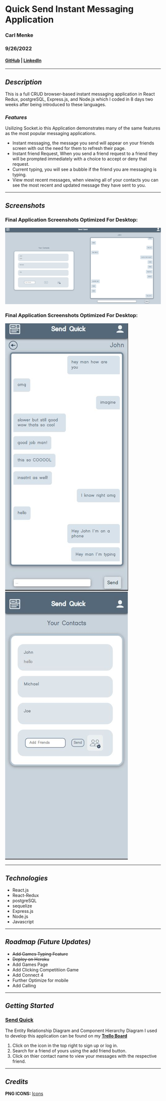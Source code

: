 # **Quick Send Instant Messaging Application**

### Carl Menke

### 9/26/2022

#### [GitHub](https://github.com/carlmenke) | [LinkedIn](https://www.linkedin.com/in/carl-menke-333226139/)

---

## **_Description_**

This is a full CRUD browser-based instant messaging application in React Redux, postgreSQL, Express.js, and Node.js which I coded in 8 days two weeks after being introduced to these languages.

### **_Features_**

Usilizing Socket.io this Application demonstrates many of the same features as the most popular messaging applications.

 - Instant messaging, the message you send will appear on your friends screen with out the need for them to refresh their page.
 - Instant friend Request, When you send a friend request to a friend they will be prompted immediately with a choice to accept or deny that request.
 - Current typing, you will see a bubble if the friend you are messaging is typing.
 - View most recent messages, when viewing all of your contacts you can see the most recent and updated message they have sent to you.

---

## **_Screenshots_**

### Final Application Screenshots Optimized For Desktop:
![**Desktop**](src/styles/2.JPG)

### Final Application Screenshots Optimized For Desktop:
![**mobile**](src/styles/Capture3.JPG)
![**mobile**](src/styles/1.JPG)

---

## **_Technologies_**

- React.js
- React-Redux
- postgreSQL
- sequelize
- Express.js
- Node.js
- Javascript

---

## **_Roadmap (Future Updates)_**

- ~~Add Games Typing Feature~~
- ~~Deploy on Heroku~~
- Add Games Page
- Add Clicking Competitiion Game
- Add Connect 4
- Further Optimize for mobile
- Add Calling

---

## **_Getting Started_**


### [Send Quick](https://sendquick.herokuapp.com/)

The Entity Relationship Diagram and Component Hierarchy Diagram I used to develop this application can be found on my **[Trello Board](https://trello.com/b/frwIGzFS/send-quick)**

1. Click on the icon in the top right to sign up or log in.
2. Search for a friend of yours using the add friend button.
3. Click on thier contact name to view your messages with the respective friend.

---

## **_Credits_**

**PNG ICONS:** [Icons](https://icons8.com/)


